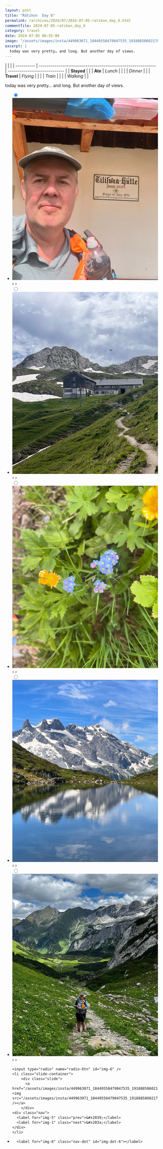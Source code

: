 ```yaml
---
layout: post
title: "Rätikon  Day 6"
permalink: /archives/2024/07/2024-07-05-ratikon_day_6.html
commentfile: 2024-07-05-ratikon_day_6
category: travel
date: 2024-07-05 06:55:00
image: "/assets/images/insta/449963071_18449558479047535_1918885060217894773_n_18001785416396856.jpg"
excerpt: |
  today was very pretty… and long. But another day of views.
---
```


|            |                                                              |
| ---------- | ------------------------------------------------------------ | ----------------------------- |
| **Stayed** |  |
| **Ate**    | _Lunch_                                                      |          |
|            | _Dinner_                                                     |          |
| **Travel** | _Flying_                                                     |          |
|            | _Train_                                                      |          |
|            | _Walking_                                                    |          |


today was very pretty… and long. But another day of views.


<ul class="slides">
    <input type="radio" name="radio-btn" id="img-1" checked="checked" />
    <li class="slide-container">
        <div class="slide">
          <a href="/assets/images/insta/449959288_18449558488047535_1641359349760119420_n_18044282071880719.jpg"><img src="/assets/images/insta/449959288_18449558488047535_1641359349760119420_n_18044282071880719.jpg" /></a>
        </div>
    <div class="nav">
      <label for="img-6" class="prev">&#x2039;</label>
      <label for="img-2" class="next">&#x203a;</label>
    </div>
    </li>
        <input type="radio" name="radio-btn" id="img-2"  />
    <li class="slide-container">
        <div class="slide">
          <a href="/assets/images/insta/449929243_18449558533047535_7268780355030116909_n_18111291337361122.jpg"><img src="/assets/images/insta/449929243_18449558533047535_7268780355030116909_n_18111291337361122.jpg" /></a>
        </div>
    <div class="nav">
      <label for="img-1" class="prev">&#x2039;</label>
      <label for="img-3" class="next">&#x203a;</label>
    </div>
    </li>
        <input type="radio" name="radio-btn" id="img-3"  />
    <li class="slide-container">
        <div class="slide">
          <a href="/assets/images/insta/449953920_18449558509047535_4389988956990626314_n_17859434781191846.jpg"><img src="/assets/images/insta/449953920_18449558509047535_4389988956990626314_n_17859434781191846.jpg" /></a>
        </div>
    <div class="nav">
      <label for="img-2" class="prev">&#x2039;</label>
      <label for="img-4" class="next">&#x203a;</label>
    </div>
    </li>
        <input type="radio" name="radio-btn" id="img-4"  />
    <li class="slide-container">
        <div class="slide">
          <a href="/assets/images/insta/449979664_18449558524047535_5625235807239935472_n_18028808504145706.jpg"><img src="/assets/images/insta/449979664_18449558524047535_5625235807239935472_n_18028808504145706.jpg" /></a>
        </div>
    <div class="nav">
      <label for="img-3" class="prev">&#x2039;</label>
      <label for="img-5" class="next">&#x203a;</label>
    </div>
    </li>
        <input type="radio" name="radio-btn" id="img-5"  />
    <li class="slide-container">
        <div class="slide">
          <a href="/assets/images/insta/449953807_18449558548047535_6918761379657497743_n_18001429700402773.jpg"><img src="/assets/images/insta/449953807_18449558548047535_6918761379657497743_n_18001429700402773.jpg" /></a>
        </div>
    <div class="nav">
      <label for="img-4" class="prev">&#x2039;</label>
      <label for="img-6" class="next">&#x203a;</label>
    </div>
    </li>
    
    <input type="radio" name="radio-btn" id="img-6" />
    <li class="slide-container">
        <div class="slide">
          <a href="/assets/images/insta/449963071_18449558479047535_1918885060217894773_n_18001785416396856.jpg"><img src="/assets/images/insta/449963071_18449558479047535_1918885060217894773_n_18001785416396856.jpg" /></a>
        </div>
    <div class="nav">
      <label for="img-5" class="prev">&#x2039;</label>
      <label for="img-1" class="next">&#x203a;</label>
    </div>
    </li>
			
<li class="nav-dots">
      <label for="img-1" class="nav-dot" id="img-dot-1"></label>
      <label for="img-2" class="nav-dot" id="img-dot-2"></label>
      <label for="img-3" class="nav-dot" id="img-dot-3"></label>
      <label for="img-4" class="nav-dot" id="img-dot-4"></label>
      <label for="img-5" class="nav-dot" id="img-dot-5"></label>

      <label for="img-6" class="nav-dot" id="img-dot-6"></label>

</li>
</ul>        
             

		